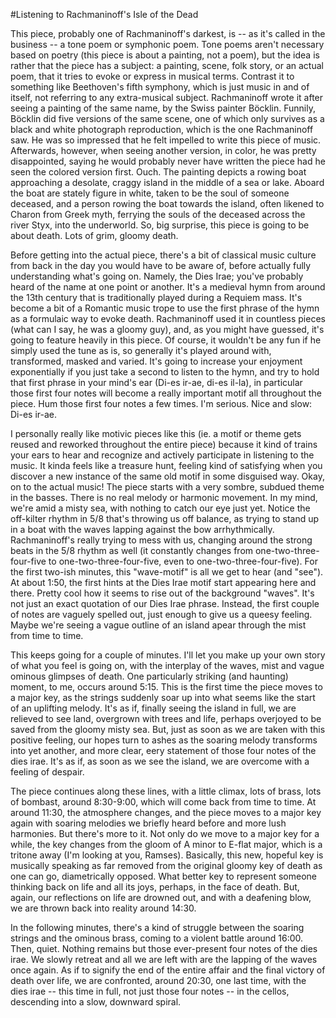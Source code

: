 #Listening to Rachmaninoff's Isle of the Dead

This piece, probably one of Rachmaninoff's darkest, is -- as it's called in the
business -- a tone poem or symphonic poem. Tone poems aren't necessary based on
poetry (this piece is about a painting, not a poem), but the idea is rather that
the piece has a subject: a painting, scene, folk story, or an actual poem, that
it tries to evoke or express in musical terms.  Contrast it to something like
Beethoven's fifth symphony, which is just music in and of itself, not referring
to any extra-musical subject.  Rachmaninoff wrote it after seeing a painting of
the same name, by the Swiss painter Böcklin. Funnily, Böcklin did five versions
of the same scene, one of which only survives as a black and white photograph
reproduction, which is the one Rachmaninoff saw. He was so impressed that he
felt impelled to write this piece of music. Afterwards, however, when seeing
another version, in color, he was pretty disappointed, saying he would probably
never have written the piece had he seen the colored version first. Ouch.  The
painting depicts a rowing boat approaching a desolate, craggy island in the
middle of a sea or lake. Aboard the boat are stately figure in white, taken to
be the soul of someone deceased, and a person rowing the boat towards the
island, often likened to Charon from Greek myth, ferrying the souls of the
deceased across the river Styx, into the underworld. So, big surprise, this
piece is going to be about death. Lots of grim, gloomy death.

Before getting into the actual piece, there's a bit of classical music culture
from back in the day you would have to be aware of, before actually fully
understanding what's going on. Namely, the Dies Irae; you've probably heard of
the name at one point or another. It's a medieval hymn from around the 13th
century that is traditionally played during a Requiem mass. It's become a bit of
a Romantic music trope to use the first phrase of the hymn as a formulaic way to
evoke death. Rachmaninoff used it in countless pieces (what can I say, he was
a gloomy guy), and, as you might have guessed, it's going to feature heavily in
this piece. Of course, it wouldn't be any fun if he simply used the tune as is,
so generally it's played around with, transformed, masked and varied. It's going
to increase your enjoyment exponentially if you just take a second to listen to
the hymn, and try to hold that first phrase in your mind's ear (Di-es ir-ae,
di-es il-la), in particular those first four notes will become a really
important motif all throughout the piece. Hum those first four notes a few
times.  I'm serious. Nice and slow: Di-es ir-ae.

I personally really like motivic pieces like this (ie. a motif or theme gets
reused and reworked throughout the entire piece) because it kind of trains your
ears to hear and recognize and actively participate in listening to the music.
It kinda feels like a treasure hunt, feeling kind of satisfying when you
discover a new instance of the same old motif in some disguised way.  Okay, on
to the actual music! The piece starts with a very sombre, subdued theme in the
basses. There is no real melody or harmonic movement. In my mind, we're amid
a misty sea, with nothing to catch our eye just yet. Notice the off-kilter
rhythm in 5/8 that's throwing us off balance, as trying to stand up in a boat
with the waves lapping against the bow arrhythmically. Rachmaninoff's really
trying to mess with us, changing around the strong beats in the 5/8 rhythm as
well (it constantly changes from one-two-three-four-five to
one-two-three-four-five, even to one-two-three-four-five). For the first two-ish
minutes, this "wave-motif" is all we get to hear (and "see").  At about 1:50,
the first hints at the Dies Irae motif start appearing here and there. Pretty
cool how it seems to rise out of the background "waves". It's not just an exact
quotation of our Dies Irae phrase. Instead, the first couple of notes are
vaguely spelled out, just enough to give us a queesy feeling. Maybe we're seeing
a vague outline of an island apear through the mist from time to time.

This keeps going for a couple of minutes. I'll let you make up your own story of
what you feel is going on, with the interplay of the waves, mist and vague
ominous glimpses of death. One particularly striking (and haunting) moment, to
me, occurs around 5:15. This is the first time the piece moves to a major key,
as the strings suddenly soar up into what seems like the start of an uplifting
melody. It's as if, finally seeing the island in full, we are relieved to see
land, overgrown with trees and life, perhaps overjoyed to be saved from the
gloomy misty sea. But, just as soon as we are taken with this positive feeling,
our hopes turn to ashes as the soaring melody transforms into yet another, and
more clear, eery statement of those four notes of the dies irae.  It's as if, as
soon as we see the island, we are overcome with a feeling of despair.

The piece continues along these lines, with a little climax, lots of brass, lots
of bombast, around 8:30-9:00, which will come back from time to time. At around
11:30, the atmosphere changes, and the piece moves to a major key again with
soaring melodies we briefly heard before and more lush harmonies.  But there's
more to it. Not only do we move to a major key for a while, the key changes from
the gloom of A minor to E-flat major, which is a tritone away (I'm looking at
you, Ramses). Basically, this new, hopeful key is musically speaking as far
removed from the original gloomy key of death as one can go, diametrically
opposed. What better key to represent someone thinking back on life and all its
joys, perhaps, in the face of death.  But, again, our reflections on life are
drowned out, and with a deafening blow, we are thrown back into reality around
14:30.

In the following minutes, there's a kind of struggle between the soaring strings
and the ominous brass, coming to a violent battle around 16:00. Then, quiet.
Nothing remains but those ever-present four notes of the dies irae. We slowly
retreat and all we are left with are the lapping of the waves once again. As if
to signify the end of the entire affair and the final victory of death over
life, we are confronted, around 20:30, one last time, with the dies irae -- this
time in full, not just those four notes -- in the cellos, descending into
a slow, downward spiral. 

